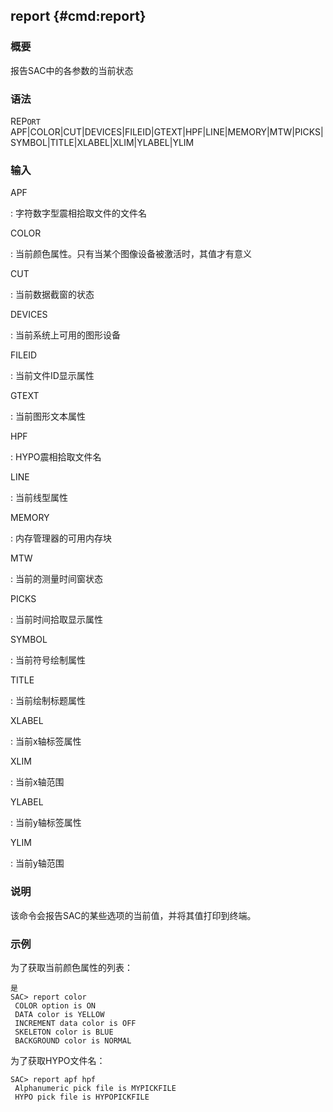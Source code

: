 ## report {#cmd:report}

### 概要

报告SAC中的各参数的当前状态

### 语法

REP`ORT` APF|COLOR|CUT|DEVICES|FILEID|GTEXT|HPF|LINE|MEMORY|MTW|PICKS|
SYMBOL|TITLE|XLABEL|XLIM|YLABEL|YLIM

### 输入

APF

:   字符数字型震相拾取文件的文件名

COLOR

:   当前颜色属性。只有当某个图像设备被激活时，其值才有意义

CUT

:   当前数据截窗的状态

DEVICES

:   当前系统上可用的图形设备

FILEID

:   当前文件ID显示属性

GTEXT

:   当前图形文本属性

HPF

:   HYPO震相拾取文件名

LINE

:   当前线型属性

MEMORY

:   内存管理器的可用内存块

MTW

:   当前的测量时间窗状态

PICKS

:   当前时间拾取显示属性

SYMBOL

:   当前符号绘制属性

TITLE

:   当前绘制标题属性

XLABEL

:   当前x轴标签属性

XLIM

:   当前x轴范围

YLABEL

:   当前y轴标签属性

YLIM

:   当前y轴范围

### 说明

该命令会报告SAC的某些选项的当前值，并将其值打印到终端。

### 示例

为了获取当前颜色属性的列表：

``` {.bash}
是
SAC> report color
 COLOR option is ON
 DATA color is YELLOW
 INCREMENT data color is OFF
 SKELETON color is BLUE
 BACKGROUND color is NORMAL
```

为了获取HYPO文件名：

``` {.bash}
SAC> report apf hpf
 Alphanumeric pick file is MYPICKFILE
 HYPO pick file is HYPOPICKFILE
```
